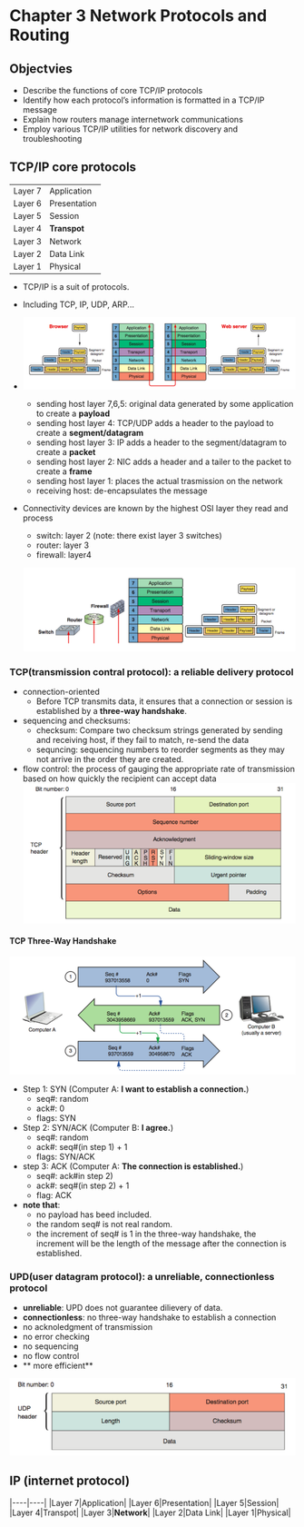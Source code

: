 # Chapter 3 Network Protocols and Routing
## Objectvies
+ Describe the functions of core TCP/IP protocols
+ Identify how each protocol’s information is formatted in a TCP/IP message
+ Explain how routers manage internetwork communications
+ Employ various TCP/IP utilities for network discovery and troubleshooting

## TCP/IP core protocols
|||
|----|----|
|Layer 7|Application|
|Layer 6|Presentation|
|Layer 5|Session|
|Layer 4|**Transpot**|
|Layer 3|Network|
|Layer 2|Data Link|
|Layer 1|Physical|

+ TCP/IP is a suit of protocols.
+ Including TCP, IP, UDP, ARP...
+ ![](../Resources/ch4-tcpipsuit.png)
  - sending host layer 7,6,5: original data generated by some application to create a **payload**
  - sending host layer 4: TCP/UDP adds a header to the payload to create a **segment/datagram**
  - sending host layer 3: IP adds a header to the segment/datagram to create a **packet**
  - sending host layer 2: NIC adds a header and a tailer to the packet to create a **frame**
  - sending host layer 1: places the actual trasmission on the network
  - receiving host: de-encapsulates the message
  

+ Connectivity devices are known by the highest OSI layer they read and process
  - switch: layer 2 (note: there exist layer 3 switches)
  - router: layer 3
  - firewall: layer4
  
  ![](../Resources/ch4-connectdevice.png)
  
### TCP(transmission contral protocol): a reliable delivery protocol
+ connection-oriented 
  - Before TCP transmits data, it ensures that a connection or session is established by a **three-way handshake**.
+ sequencing and checksums:
  - checksum:  Compare two checksum strings generated by sending and receiving host, if they fail to match, re-send the data
  - sequncing: sequencing numbers to reorder segments as they may not arrive in the order they are created.
+ flow control: the process of gauging the appropriate rate of transmission based on how quickly the recipient can accept data
![](../Resources/ch4-tcpsegment.png)

#### TCP Three-Way Handshake
![](../Resources/ch4-threewayhandshake.png)
+ Step 1: SYN (Computer A: **I want to establish a connection.**)
  - seq#: random
  - ack#: 0
  - flags: SYN
+ Step 2: SYN/ACK (Computer B: **I agree.**)
  - seq#: random
  - ack#: seq#(in step 1) + 1
  - flags: SYN/ACK
+ step 3: ACK (Computer A: **The connection is established.**)
  - seq#: ack#in step 2)
  - ack#: seq#(in step 2) + 1
  - flag: ACK
+ **note that**:
  - no payload has beed included.
  - the random seq# is not real random.
  - the increment of seq# is 1 in the three-way handshake, the increment will be the length of the message after the connection is established.
### UPD(user datagram protocol): a unreliable, connectionless protocol
+ **unreliable**: UPD does not guarantee dilievery of data.
+ **connectionless**: no three-way handshake to establish a connection
+ no acknoledgment of transmission
+ no error checking
+ no sequencing
+ no flow control
+ ** more efficient**

![](../Resources/ch4-udp.png)

## IP (internet protocol)

|----|----|
|Layer 7|Application|
|Layer 6|Presentation|
|Layer 5|Session|
|Layer 4|Transpot|
|Layer 3|**Network**|
|Layer 2|Data Link|
|Layer 1|Physical|



